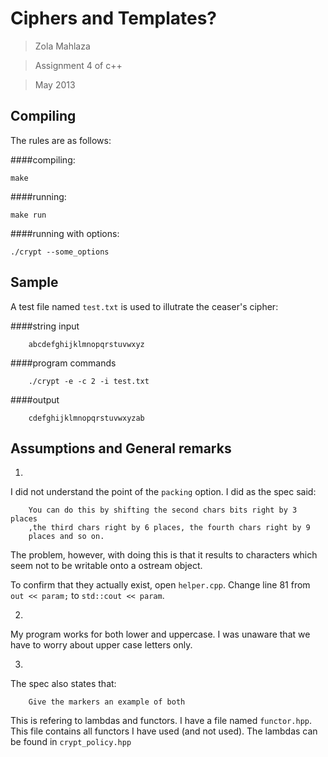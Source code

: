 Ciphers and Templates?
======================

> Zola Mahlaza

> Assignment 4 of c++

> May 2013


Compiling
----------
The rules are as follows:

####compiling:

    make

####running:

    make run
    
####running with options:

    ./crypt --some_options
    
Sample
--------
A test file named `test.txt` is used to illutrate the ceaser's cipher:

####string input

        abcdefghijklmnopqrstuvwxyz

####program commands

        ./crypt -e -c 2 -i test.txt
        
####output

        cdefghijklmnopqrstuvwxyzab
        
Assumptions and General remarks
-------------------------------

1.

I did not understand the point of the `packing` option. I did as the spec said:

        You can do this by shifting the second chars bits right by 3 places
        ,the third chars right by 6 places, the fourth chars right by 9 
        places and so on.
    
The problem, however, with doing this is that it results to characters which seem not to be writable onto a ostream object.

To confirm that they actually exist, open `helper.cpp`. Change line 81 from
`out << param;` to `std::cout << param`.


2.

My program works for both lower and uppercase. I was unaware that we have to worry about upper case letters only.

3.

The spec also states that:
    
        Give the markers an example of both
        
This is refering to lambdas and functors. I have a file named `functor.hpp`.
This file contains all functors I have used (and not used). The lambdas can be found in `crypt_policy.hpp`
